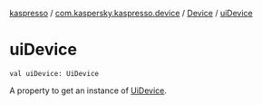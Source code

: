 [kaspresso](../../index.md) / [com.kaspersky.kaspresso.device](../index.md) / [Device](index.md) / [uiDevice](./ui-device.md)

# uiDevice

`val uiDevice: UiDevice`

A property to get an instance of [UiDevice](#).

